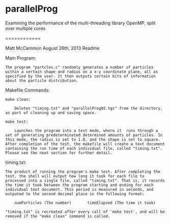 parallelProg
============

Examining the performance of the multi-threading library OpenMP, split over multiple cores

============
	
Matt McCammon
August 26th, 2013
Readme

Main Program:

	The program "partcles.c" randomly generates a number of particles within a certain shape and radius on a x-y coordinate plane, all as specified by the user. It then outputs certain bits of information about the particle distribution.

Makefile Commands:

	make clean:

		Deletes "timing.txt" and "parallelProg02.tgz" from the directory, as part of cleaning up and saving space.

	make test:

		Launches the program into a test mode, where it  runs through a set of generating predeterminated determined amounts of particles. In this mode, the radius is set to 1.0, and the shape is set to square. After completion of the test, the makefile will create a text document containing the run time of each individual file, called "timing.txt". Please see the next section for further detail.

timing.txt:

	The product of running the program's make test. After completing the test, the shell will output how long it took for each file to processed into a single file, called "timing.txt". That is, it records the time it took between the program starting and ending for each individual text document. This period is measured in seconds, and outputed to the second decimal place in the following format:

		numParticles (The number)		timeElapsed (The time it took)

	"timing.txt" is recreated after every call of 'make test', and will be removed if the "make clean" command is called.
